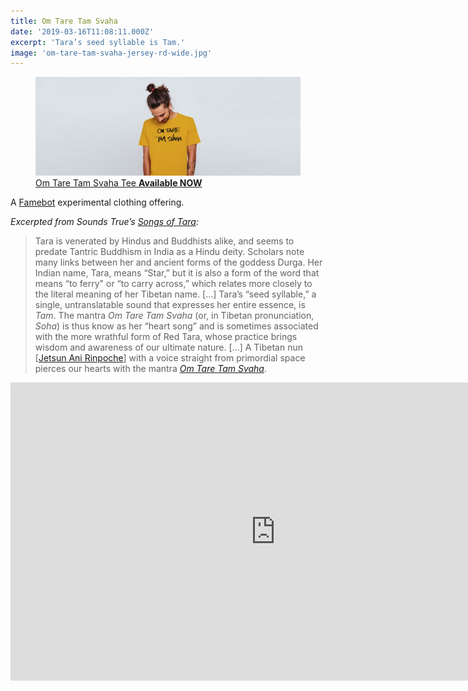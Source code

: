 ```yaml
---
title: Om Tare Tam Svaha
date: '2019-03-16T11:08:11.000Z'
excerpt: 'Tara’s seed syllable is Tam.'
image: 'om-tare-tam-svaha-jersey-rd-wide.jpg'
---
```


<figure class="mw848">
<a href="https://famebot.teemill.com/product/om-tare-tam-svaha-tee/"><img
  src="om-tare-tam-svaha-tee-rd-wide.jpg"
  alt="Om Tare Tam Svaha Tee on model"
/></a>
<figcaption>
<a href="https://famebot.teemill.com/product/om-tare-tam-svaha-tee/">Om Tare Tam Svaha Tee <strong>Available&nbsp;NOW</strong></a>
</figcaption>
</figure>

A [Famebot](https://famebot.com/) experimental clothing offering.

_Excerpted from Sounds True’s [Songs of Tara](https://www.soundstrue.com/store/songs-of-tara-2462.html):_

> Tara is venerated by Hindus and Buddhists alike, and seems to predate Tantric Buddhism in India as a Hindu deity. Scholars note many links between her and ancient forms of the goddess Durga. Her Indian name, Tara, means “Star,” but it is also a form of the word that means “to ferry" or “to carry across,” which relates more closely to the literal meaning of her Tibetan name. […] Tara’s “seed syllable,” a single, untranslatable sound that expresses her entire essence, is _Tam_. The mantra _Om Tare Tam Svaha_ (or, in Tibetan pronunciation, _Soha_) is thus know as her “heart song” and is sometimes associated with the more wrathful form of Red Tara, whose practice brings wisdom and awareness of our ultimate nature. […] A Tibetan nun [[Jetsun Ani Rinpoche](/jetsun-ani-rinpoche/)] with a voice straight from primordial space pierces our hearts with the mantra [_Om Tare Tam&nbsp;Svaha_](https://www.youtube.com/watch?v=FLGkfzh5618).

<iframe
  width="848"
  height="477"
  src="https://www.youtube.com/embed/FLGkfzh5618?rel=0"
  title="Om Tare Tam Svaha - Jetsun Ani Rinpoche - YouTube video player"
  frameborder="0"
  allow="accelerometer; autoplay; clipboard-write; encrypted-media; gyroscope; picture-in-picture"
  allowfullscreen
/>

<br />

<figure class="mw848">
<a href="https://famebot.teemill.com/product/om-tare-tam-svaha-baseball-jersey/"><img
  src="om-tare-tam-svaha-jersey-rd-wide.jpg"
  alt="Om Tare Tam Svaha Jersey on model"
/></a>
<figcaption>
<a href="https://famebot.teemill.com/product/om-tare-tam-svaha-baseball-jersey/">Om Tare Tam Svaha Jersey <strong>Available&nbsp;NOW</strong></a>
</figcaption>
</figure>

<br />

50% of proceeds go to [Tibetan Nuns Project](https://tnp.org). The shirts are GM free organic cotton, not tested on animals, do not contain animal-derived products, and are printed in the UK with low waste printing tech. Made in a renewable energy powered factory audited for a wide range of social and sustainability criteria.
